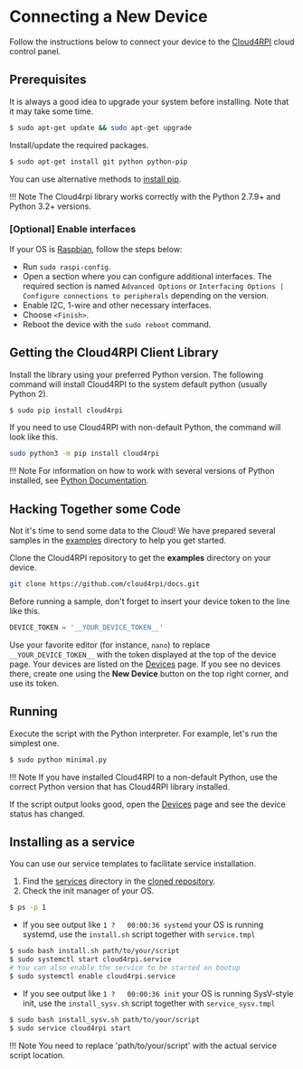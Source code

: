 # Connecting a New Device

Follow the instructions below to connect your device to the [Cloud4RPI](https://cloud4rpi.io) cloud control panel.

## Prerequisites

It is always a good idea to upgrade your system before installing. Note that it may take some time.

``` bash
$ sudo apt-get update && sudo apt-get upgrade
```

Install/update the required packages.

``` bash
$ sudo apt-get install git python python-pip
```

You can use alternative methods to [install pip](https://pip.pypa.io/en/stable/installing.html).

!!! Note
    The Cloud4rpi library works correctly with the Python 2.7.9+ and Python 3.2+ versions.


### [Optional] Enable interfaces
If your OS is [Raspbian](https://www.raspberrypi.org/downloads/raspbian/), follow the steps below:

- Run `sudo raspi-config`.
- Open a section where you can configure additional interfaces. The required section is named `Advanced Options` or `Interfacing Options | Configure connections to peripherals` depending on the version.
- Enable I2C, 1-wire and other necessary interfaces.
- Choose `<Finish>`.
- Reboot the device with the `sudo reboot` command.


## Getting the Cloud4RPI Client Library

Install the library using your preferred Python version. The following command will install Cloud4RPI to the system default python (usually Python 2).

``` bash
$ sudo pip install cloud4rpi
```

If you need to use Cloud4RPI with non-default Python, the command will look like this.

``` bash
sudo python3 -m pip install cloud4rpi
```

!!! Note
    For information on how to work with several versions of Python installed, see [Python Documentation](https://docs.python.org/3/installing/).

## Hacking Together some Code

Not it's time to send some data to the Cloud! We have prepared several samples in the [examples](https://github.com/cloud4rpi/cloud4rpi/tree/master/examples) directory to help you get started.

Clone the Cloud4RPI repository to get the **examples** directory on your device.

``` bash
git clone https://github.com/cloud4rpi/docs.git
```

Before running a sample, don't forget to insert your device token to the line like this.

``` python
DEVICE_TOKEN = '__YOUR_DEVICE_TOKEN__'
```

Use your favorite editor (for instance, `nano`) to replace `__YOUR_DEVICE_TOKEN__` with the token displayed at the top of the device page. Your devices are listed on the [Devices](https://cloud4rpi.io/devices) page. If you see no devices there, create one using the **New Device** button on the top right corner, and use its token.


## Running

Execute the script with the Python interpreter. For example, let's run the simplest one.

``` bash
$ sudo python minimal.py
```

!!! Note
    If you have installed Cloud4RPI to a non-default Python, use the correct Python version that has Cloud4RPI library installed.

If the script output looks good, open the [Devices](https://cloud4rpi.io/devices) page and see the device status has changed.


## Installing as a service

You can use our service templates to facilitate service installation.

1. Find the  [services](https://github.com/cloud4rpi/cloud4rpi/tree/master/services) directory in the [cloned repository](#hacking-together-some-code).
2. Check the init manager of your OS.

``` bash
$ ps -p 1
```

- If you see output like `1 ?   00:00:36 systemd` your OS is running systemd, use the `install.sh` script together with `service.tmpl`

``` bash
$ sudo bash install.sh path/to/your/script
$ sudo systemctl start cloud4rpi.service
# You can also enable the service to be started on bootup
$ sudo systemctl enable cloud4rpi.service
```

- If you see output like `1 ?   00:00:36 init` your OS is running SysV-style init, use the `install_sysv.sh` script together with `service_sysv.tmpl`
``` bash
$ sudo bash install_sysv.sh path/to/your/script
$ sudo service cloud4rpi start
```

!!! Note
    You need to replace 'path/to/your/script' with the actual service script location.
